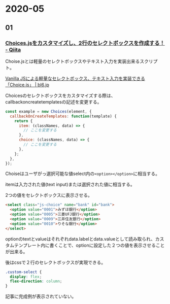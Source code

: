 # 2020-05 

## 01

### [Choices\.jsをカスタマイズし、2行のセレクトボックスを作成する！ \- Qiita](https://qiita.com/tuubo/items/61bfc535062edbf50925)

Choise.jsとは軽量のセレクトボックスやテキスト入力を実装出来るスクリプト。

[Vanilla JSによる軽量なセレクトボックス、テキスト入力を実装できる「Choice\.js」 \| bl6\.jp](https://bl6.jp/web/javascript/choice-js/)

Choicesのセレクトボックスをカスタマイズする際は、callbackoncreatetemplatesの記述を変更する。

```js
const example = new Choices(element, {
  callbackOnCreateTemplates: function(template) {
    return {
      item: (classNames, data) => {
        // ここを変更する
      },
      choice: (classNames, data) => {
        // ここを変更する
      },
    };
  },
});
```

Choiseはユーザがっ選択可能な値select内の`<option></option>`に相当する。

itemは入力された値(text input)または選択された値に相当する。

2つの値をセレクトボックスに表示させる。

```html
<select class="js-choice" name="bank" id="bank">
  <option value="0001">みずほ銀行</option>
  <option value="0005">三菱UFJ銀行</option>
  <option value="0009">三井住友銀行</option>
  <option value="0010">りそな銀行</option>
</select>
```

optionのtextとvalueはそれぞれdata.labelとdata.valueとして読み取られ、カスタムテンプレート内に書くことで、optionに設定した２つの値を表示させることが出来る。

後はcssで２行のセレクトボックスが実現できる。

```css
.custom-select {
  display: flex;
  flex-direction: column;
}
```

記事に完成例が表示されていない。
